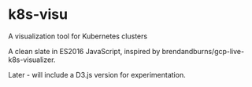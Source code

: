 # k8s-visu

A visualization tool for Kubernetes clusters

A clean slate in ES2016 JavaScript, inspired by brendandburns/gcp-live-k8s-visualizer.

Later - will include a D3.js version for experimentation.





